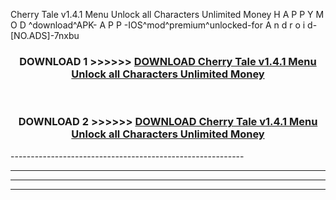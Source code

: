  Cherry Tale v1.4.1 Menu Unlock all Characters Unlimited Money  H A P P Y M O D ^download^APK- A P P -IOS^mod^premium^unlocked-for A n d r o i d-[NO.ADS]-7nxbu



<div align="center">

<h3>DOWNLOAD 1 >>>>>> <a href="https://en-mod.web.app/?en= Cherry Tale v1.4.1 Menu Unlock all Characters Unlimited Money ">DOWNLOAD Cherry Tale v1.4.1 Menu Unlock all Characters Unlimited Money  </a></h3><br>

<h3>DOWNLOAD 2 >>>>>> <a href="https://en-mod.web.app/?en= Cherry Tale v1.4.1 Menu Unlock all Characters Unlimited Money ">DOWNLOAD Cherry Tale v1.4.1 Menu Unlock all Characters Unlimited Money  </a></h3>

</div>
----------------------------------------------------------

----------------------------------------------------------

----------------------------------------------------------

----------------------------------------------------------



